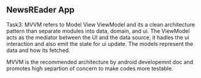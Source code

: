 ## NewsREader App

Task3:
MVVM refers to Model View ViewModel and its a clean architecture pattern than separate modules into data, domain, and ui. The ViewModel acts as the mediator between the UI and the data source, it hadles the ui interaction and also emit the state for ui update. The models represent the data and how its fetched.

MVVM is the recommended architecture by android developemnt doc and promotes high separtion of concern to make codes more testable.
